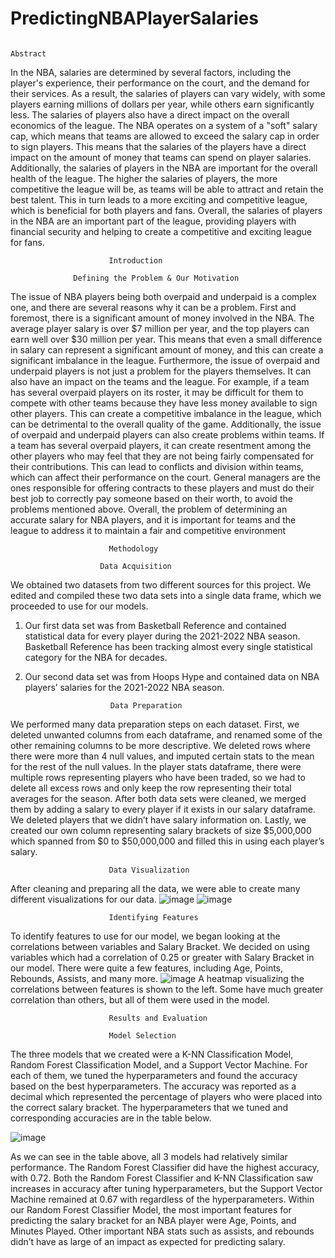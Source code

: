 # PredictingNBAPlayerSalaries


                                                                             Abstract

In the NBA, salaries are determined by several factors, 
including the player's experience, their performance on the 
court, and the demand for their services. As a result, the 
salaries of players can vary widely, with some players earning 
millions of dollars per year, while others earn significantly 
less. The salaries of players also have a direct impact on the 
overall economics of the league. The NBA operates on a 
system of a "soft" salary cap, which means that teams are 
allowed to exceed the salary cap in order to sign players. This 
means that the salaries of the players have a direct impact on 
the amount of money that teams can spend on player salaries.
Additionally, the salaries of players in the NBA are important 
for the overall health of the league. The higher the salaries of 
players, the more competitive the league will be, as teams will 
be able to attract and retain the best talent. This in turn leads 
to a more exciting and competitive league, which is beneficial 
for both players and fans. Overall, the salaries of players in 
the NBA are an important part of the league, providing players 
with financial security and helping to create a competitive and 
exciting league for fans.

                          Introduction

                  Defining the Problem & Our Motivation

The issue of NBA players being both overpaid and underpaid is a 
complex one, and there are several reasons why it can be 
a problem. First and foremost, there is a significant amount of 
money involved in the NBA. The average player salary is over $7 
million per year, and the top players can earn well over $30 
million per year. This means that even a small difference in salary 
can represent a significant amount of money, and this can create a 
significant imbalance in the league.
Furthermore, the issue of overpaid and underpaid players is not 
just a problem for the players themselves. It can also have an 
impact on the teams and the league. For example, if a team has 
several overpaid players on its roster, it may be difficult for them 
to compete with other teams because they have less money 
available to sign other players. This can create a competitive 
imbalance in the league, which can be detrimental to the overall 
quality of the game.
Additionally, the issue of overpaid and underpaid players can also 
create problems within teams. If a team has several overpaid 
players, it can create resentment among the other players who may 
feel that they are not being fairly compensated for their 
contributions. This can lead to conflicts and division within teams, 
which can affect their performance on the court. 
General managers are the ones responsible for offering contracts 
to these players and must do their best job to correctly pay 
someone based on their worth, to avoid the problems mentioned 
above.
Overall, the problem of determining an accurate salary for NBA 
players, and it is important for teams and the league to address 
it to maintain a fair and competitive environment


                          Methodology

                        Data Acquisition

We obtained two datasets from two different sources for this 
project. We edited and compiled these two data sets into a single 
data frame, which we proceeded to use for our models.
1. Our first data set was from Basketball Reference and contained 
statistical data for every player during the 2021-2022 NBA season. 
Basketball Reference has been tracking almost every single 
statistical category for the NBA for decades.
2. Our second data set was from Hoops Hype and contained data 
on NBA players’ salaries for the 2021-2022 NBA season. 

                          Data Preparation

We performed many data preparation steps on each dataset. First, we 
deleted unwanted columns from each dataframe, and renamed some 
of the other remaining columns to be more descriptive. We deleted 
rows where there were more than 4 null values, and imputed certain 
stats to the mean for the rest of the null values. In the player stats 
dataframe, there were multiple rows representing players who have 
been traded, so we had to delete all excess rows and only keep the 
row representing their total averages for the season. After both data 
sets were cleaned, we merged them by adding a salary to every player 
if it exists in our salary dataframe. We deleted players that we didn’t 
have salary information on. Lastly, we created our own column 
representing salary brackets of size $5,000,000 which spanned from 
$0 to $50,000,000 and filled this in using each player’s salary.

                          Data Visualization

After cleaning and preparing all the data, we were able to create many different visualizations for our data. 
![image](https://user-images.githubusercontent.com/123276734/213894411-d0569759-60b3-4f0c-972a-b5aea87e8547.png)
![image](https://user-images.githubusercontent.com/123276734/213894414-6de4f5f8-cc06-4d78-a678-5b47934b5324.png)

                          Identifying Features

To identify features to use for our model, we began looking at the correlations between variables and Salary Bracket. We decided on using variables which had a correlation of 0.25 or greater with Salary Bracket in our model. There were quite a few features, including Age, Points, Rebounds, Assists, and many more.
![image](https://user-images.githubusercontent.com/123276734/213894437-ad36255f-c23d-477a-aa4a-e0d2efe6dbbe.png)
A heatmap visualizing the correlations between features is shown to the left. Some have much greater correlation than others, but all of them were used in the model.


                          Results and Evaluation

                          Model Selection

The three models that we created were a K-NN Classification Model, Random Forest Classification Model, and a Support Vector Machine. For each of them, we tuned the hyperparameters and found the accuracy based on the best hyperparameters. The accuracy was reported as a decimal which represented the percentage of players who were placed into the correct salary bracket. The hyperparameters that we tuned and corresponding accuracies are in the table below. 

![image](https://user-images.githubusercontent.com/123276734/213894455-2415848b-5887-4161-afce-ae2db5280863.png)

As we can see in the table above, all 3 models had relatively similar performance. The Random Forest Classifier did have the highest accuracy, with 0.72. Both the Random Forest Classifier and K-NN Classification saw increases in accuracy after tuning hyperparameters, but the Support Vector Machine remained at 0.67 with regardless of the hyperparameters. Within our Random Forest Classifier Model, the most important features for predicting the salary bracket for an NBA player were Age, Points, and Minutes Played. Other important NBA stats such as assists, and rebounds didn’t have as large of an impact as expected for predicting salary.




